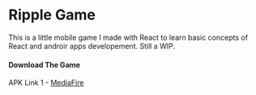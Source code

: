 # Ripple Game

This is a little mobile game I made with React to learn basic concepts of React and androir apps developement.
Still a WIP.

#### Download The Game

APK Link 1 - [MediaFire](https://www.mediafire.com/file/6qj8vljpl4f846u/RippleGame-APK.apk/file "MediaFire")
